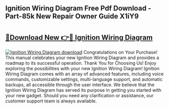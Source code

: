 ## Ignition Wiring Diagram Free Pdf Download - Part-85k New Repair Owner Guide X1iY9

# <h2><a href="http://dfl9ix.blite.top/?on=Ignition+Wiring+Diagram">🔗Download New 👉🔴 Ignition Wiring Diagram</a></h2>

[![Ignition Wiring Diagram download](https://i.imgur.com/lujVjoI.png)](http://dfl9ix.blite.top/?on=Ignition+Wiring+Diagram)
Congratulations on Your Purchase! This manual celebrates your new Ignition Wiring Diagram and provides a roadmap to its successful operation. Thank You for Choosing Us! Enjoy exploring the possibilities with your new Ignition Wiring Diagram! Ignition Wiring Diagram comes with an array of advanced features, including voice commands, customizable settings, multi-language support, and automatic backups, all accessible through the user interface. We believe that the Ignition Wiring Diagram has served its purpose in getting you started with your new gadget. Should you need any clarification or assistance, our customer support team is always available.
